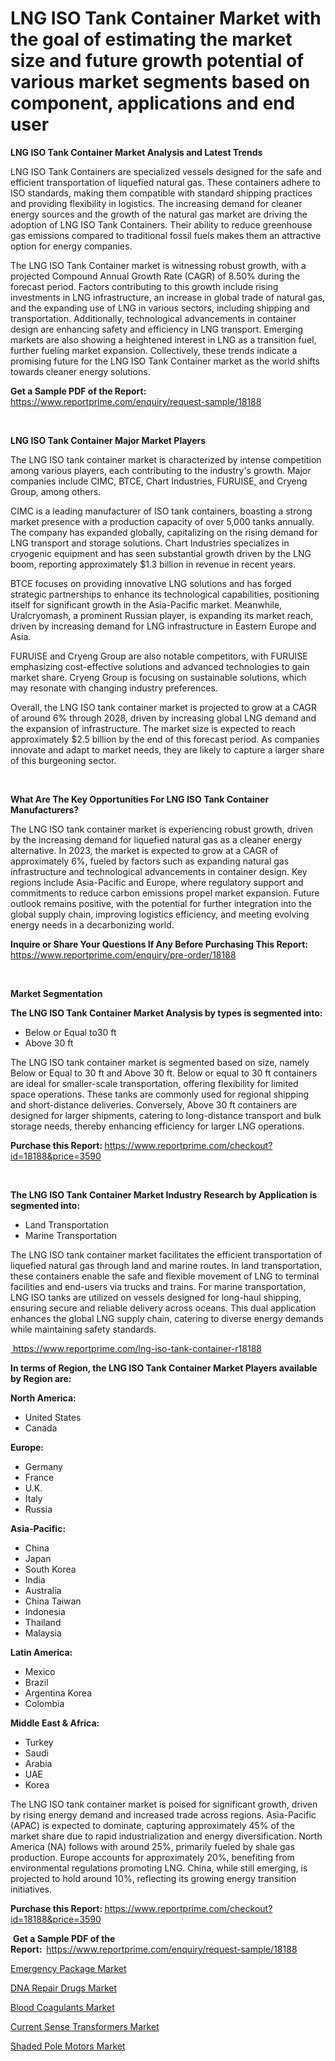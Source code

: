 <p><h1>LNG ISO Tank Container Market with the goal of estimating the market size and future growth potential of various market segments based on component, applications and end user</h1></p><p><strong>LNG ISO Tank Container Market Analysis and Latest Trends</strong></p>
<p><p>LNG ISO Tank Containers are specialized vessels designed for the safe and efficient transportation of liquefied natural gas. These containers adhere to ISO standards, making them compatible with standard shipping practices and providing flexibility in logistics. The increasing demand for cleaner energy sources and the growth of the natural gas market are driving the adoption of LNG ISO Tank Containers. Their ability to reduce greenhouse gas emissions compared to traditional fossil fuels makes them an attractive option for energy companies.</p><p>The LNG ISO Tank Container market is witnessing robust growth, with a projected Compound Annual Growth Rate (CAGR) of 8.50% during the forecast period. Factors contributing to this growth include rising investments in LNG infrastructure, an increase in global trade of natural gas, and the expanding use of LNG in various sectors, including shipping and transportation. Additionally, technological advancements in container design are enhancing safety and efficiency in LNG transport. Emerging markets are also showing a heightened interest in LNG as a transition fuel, further fueling market expansion. Collectively, these trends indicate a promising future for the LNG ISO Tank Container market as the world shifts towards cleaner energy solutions.</p></p>
<p><strong>Get a Sample PDF of the Report:&nbsp;</strong> <a href="https://www.reportprime.com/enquiry/request-sample/18188?utm_campaign=37&utm_medium=2&utm_source=Github&utm_content=ia&utm_term=20112024&utm_id=lng-iso-tank-container">https://www.reportprime.com/enquiry/request-sample/18188</a></p>
<p>&nbsp;</p>
<p><strong>LNG ISO Tank Container Major Market Players</strong></p>
<p><p>The LNG ISO tank container market is characterized by intense competition among various players, each contributing to the industry's growth. Major companies include CIMC, BTCE, Chart Industries, FURUISE, and Cryeng Group, among others. </p><p>CIMC is a leading manufacturer of ISO tank containers, boasting a strong market presence with a production capacity of over 5,000 tanks annually. The company has expanded globally, capitalizing on the rising demand for LNG transport and storage solutions. Chart Industries specializes in cryogenic equipment and has seen substantial growth driven by the LNG boom, reporting approximately $1.3 billion in revenue in recent years.</p><p>BTCE focuses on providing innovative LNG solutions and has forged strategic partnerships to enhance its technological capabilities, positioning itself for significant growth in the Asia-Pacific market. Meanwhile, Uralcryomash, a prominent Russian player, is expanding its market reach, driven by increasing demand for LNG infrastructure in Eastern Europe and Asia.</p><p>FURUISE and Cryeng Group are also notable competitors, with FURUISE emphasizing cost-effective solutions and advanced technologies to gain market share. Cryeng Group is focusing on sustainable solutions, which may resonate with changing industry preferences.</p><p>Overall, the LNG ISO tank container market is projected to grow at a CAGR of around 6% through 2028, driven by increasing global LNG demand and the expansion of infrastructure. The market size is expected to reach approximately $2.5 billion by the end of this forecast period. As companies innovate and adapt to market needs, they are likely to capture a larger share of this burgeoning sector.</p></p>
<p>&nbsp;</p>
<p><strong>What Are The Key Opportunities For LNG ISO Tank Container Manufacturers?</strong></p>
<p><p>The LNG ISO tank container market is experiencing robust growth, driven by the increasing demand for liquefied natural gas as a cleaner energy alternative. In 2023, the market is expected to grow at a CAGR of approximately 6%, fueled by factors such as expanding natural gas infrastructure and technological advancements in container design. Key regions include Asia-Pacific and Europe, where regulatory support and commitments to reduce carbon emissions propel market expansion. Future outlook remains positive, with the potential for further integration into the global supply chain, improving logistics efficiency, and meeting evolving energy needs in a decarbonizing world.</p></p>
<p><strong>Inquire or Share Your Questions If Any Before Purchasing This Report:</strong> <a href="https://www.reportprime.com/enquiry/pre-order/18188?utm_campaign=37&utm_medium=2&utm_source=Github&utm_content=ia&utm_term=20112024&utm_id=lng-iso-tank-container">https://www.reportprime.com/enquiry/pre-order/18188</a></p>
<p>&nbsp;</p>
<p><strong>Market Segmentation</strong></p>
<p><strong>The LNG ISO Tank Container Market Analysis by types is segmented into:</strong></p>
<p><ul><li>Below or Equal to30 ft</li><li>Above 30 ft</li></ul></p>
<p><p>The LNG ISO tank container market is segmented based on size, namely Below or Equal to 30 ft and Above 30 ft. Below or equal to 30 ft containers are ideal for smaller-scale transportation, offering flexibility for limited space operations. These tanks are commonly used for regional shipping and short-distance deliveries. Conversely, Above 30 ft containers are designed for larger shipments, catering to long-distance transport and bulk storage needs, thereby enhancing efficiency for larger LNG operations.</p></p>
<p><strong>Purchase this Report:&nbsp;</strong><a href="https://www.reportprime.com/checkout?id=18188&price=3590&utm_campaign=37&utm_medium=2&utm_source=Github&utm_content=ia&utm_term=20112024&utm_id=lng-iso-tank-container">https://www.reportprime.com/checkout?id=18188&price=3590</a></p>
<p>&nbsp;</p>
<p><strong>The LNG ISO Tank Container Market Industry Research by Application is segmented into:</strong></p>
<p><ul><li>Land Transportation</li><li>Marine Transportation</li></ul></p>
<p><p>The LNG ISO tank container market facilitates the efficient transportation of liquefied natural gas through land and marine routes. In land transportation, these containers enable the safe and flexible movement of LNG to terminal facilities and end-users via trucks and trains. For marine transportation, LNG ISO tanks are utilized on vessels designed for long-haul shipping, ensuring secure and reliable delivery across oceans. This dual application enhances the global LNG supply chain, catering to diverse energy demands while maintaining safety standards.</p></p>
<p><a href="https://www.reportprime.com/lng-iso-tank-container-r18188?utm_campaign=37&utm_medium=2&utm_source=Github&utm_content=ia&utm_term=20112024&utm_id=lng-iso-tank-container">&nbsp;https://www.reportprime.com/lng-iso-tank-container-r18188</a></p>
<p><strong>In terms of Region, the LNG ISO Tank Container Market Players available by Region are:</strong></p>
<p>
    <p> <strong> North America: </strong>
        <ul>
            <li>United States</li>
            <li>Canada</li>
        </ul>
        </p> 
    <p> <strong> Europe: </strong>
        <ul>
            <li>Germany</li>
            <li>France</li>
            <li>U.K.</li>
            <li>Italy</li>
            <li>Russia</li>
        </ul>
        </p> 
    <p> <strong> Asia-Pacific: </strong>
        <ul>
            <li>China</li>
            <li>Japan</li>
            <li>South Korea</li>
            <li>India</li>
            <li>Australia</li>
            <li>China Taiwan</li>
            <li>Indonesia</li>
            <li>Thailand</li>
            <li>Malaysia</li>
        </ul>
        </p> 
    <p> <strong> Latin America: </strong>
        <ul>
            <li>Mexico</li>
            <li>Brazil</li>
            <li>Argentina Korea</li>
            <li>Colombia</li>
        </ul>
        </p> 
    <p> <strong> Middle East & Africa: </strong>
        <ul>
            <li>Turkey</li>
            <li>Saudi</li>
            <li>Arabia</li>
            <li>UAE</li>
            <li>Korea</li>
        </ul>
    </p>
    </p>
<p><p>The LNG ISO tank container market is poised for significant growth, driven by rising energy demand and increased trade across regions. Asia-Pacific (APAC) is expected to dominate, capturing approximately 45% of the market share due to rapid industrialization and energy diversification. North America (NA) follows with around 25%, primarily fueled by shale gas production. Europe accounts for approximately 20%, benefiting from environmental regulations promoting LNG. China, while still emerging, is projected to hold around 10%, reflecting its growing energy transition initiatives.</p></p>
<p><strong>Purchase this Report: </strong><a href="https://www.reportprime.com/checkout?id=18188&price=3590&utm_campaign=37&utm_medium=2&utm_source=Github&utm_content=ia&utm_term=20112024&utm_id=lng-iso-tank-container">https://www.reportprime.com/checkout?id=18188&price=3590</a></p>
<p>&nbsp;<strong>Get a Sample PDF of the Report:&nbsp;&nbsp;</strong><a href="https://www.reportprime.com/enquiry/request-sample/18188?utm_campaign=37&utm_medium=2&utm_source=Github&utm_content=ia&utm_term=20112024&utm_id=lng-iso-tank-container">https://www.reportprime.com/enquiry/request-sample/18188</a></p>
<p><strong></strong></p>
<p><p><a href="https://www.linkedin.com/pulse/exploring-growth-potential-emergency-package-market-size-share-4rfnc?utm_campaign=37&utm_medium=2&utm_source=Github&utm_content=ia&utm_term=20112024&utm_id=lng-iso-tank-container">Emergency Package Market</a></p><p><a href="https://issuu.com/reportprime-2/docs/dna-repair-drugs-market-size-2030.p_e377d5f93d8908?utm_campaign=37&utm_medium=2&utm_source=Github&utm_content=ia&utm_term=20112024&utm_id=lng-iso-tank-container">DNA Repair Drugs Market</a></p><p><a href="https://issuu.com/reportprime-2/docs/blood-coagulants-market-size-2030.p_9c804401aa5791?utm_campaign=37&utm_medium=2&utm_source=Github&utm_content=ia&utm_term=20112024&utm_id=lng-iso-tank-container">Blood Coagulants Market</a></p><p><a href="https://github.com/sofayahoo2023/Market-Research-Report-List-6/blob/main/current-sense-transformers-market.md?utm_campaign=37&utm_medium=2&utm_source=Github&utm_content=ia&utm_term=20112024&utm_id=lng-iso-tank-container">Current Sense Transformers Market</a></p><p><a href="https://github.com/joannesouthgate/Market-Research-Report-List-5/blob/main/shaded-pole-motors-market.md?utm_campaign=37&utm_medium=2&utm_source=Github&utm_content=ia&utm_term=20112024&utm_id=lng-iso-tank-container">Shaded Pole Motors Market</a></p></p>